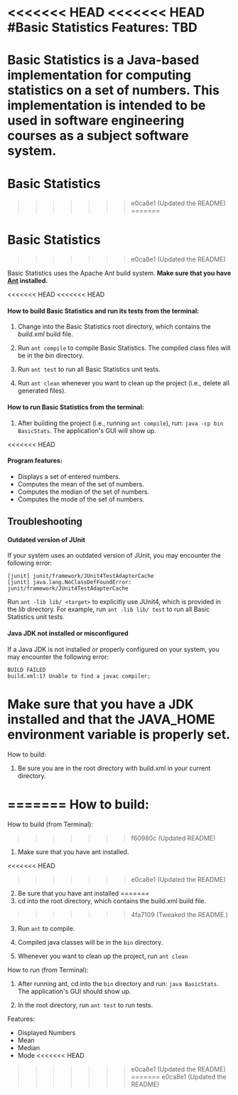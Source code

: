 <<<<<<< HEAD
<<<<<<< HEAD
#Basic Statistics
Features: TBD
=======
Basic Statistics is a Java-based implementation for computing statistics on a set of numbers.
This implementation is intended to be used in software engineering courses as
a subject software system.
=======
# Basic Statistics
>>>>>>> e0ca8e1 (Updated the README)
=======
# Basic Statistics
>>>>>>> e0ca8e1 (Updated the README)

Basic Statistics uses the Apache Ant build system. **Make sure that you have [Ant](https://ant.apache.org) installed.**

<<<<<<< HEAD
<<<<<<< HEAD
#### How to build Basic Statistics and run its tests from the terminal:

1. Change into the Basic Statistics root directory, which contains the *build.xml* build file.

2. Run `ant compile` to compile Basic Statistics. The compiled class files will be in the *bin* directory.

4. Run `ant test` to run all Basic Statistics unit tests.

5. Run `ant clean` whenever you want to clean up the project (i.e., delete all generated files).


#### How to run Basic Statistics from the terminal:

1. After building the project (i.e., running `ant compile`), run: `java -cp bin BasicStats`. The application's GUI will show up.


<<<<<<< HEAD
#### Program features:
* Displays a set of entered numbers.
* Computes the mean of the set of numbers.
* Computes the median of the set of numbers.
* Computes the mode of the set of numbers.


## Troubleshooting

#### Outdated version of JUnit

If your system uses an outdated version of JUnit, you may encounter the following error:
```
[junit] junit/framework/JUnit4TestAdapterCache
[junit] java.lang.NoClassDefFoundError: junit/framework/JUnit4TestAdapterCache
```
Run `ant -lib lib/ <target>` to explicitly use JUnit4, which is provided in the *lib* directory. For example, run `ant -lib lib/ test` to run all Basic Statistics unit tests.

#### Java JDK not installed or misconfigured
If a Java JDK is not installed or properly configured on your system, you may encounter the following error: 
```
BUILD FAILED
build.xml:17 Unable to find a javac compiler;
```
Make sure that you have a JDK installed and that the JAVA_HOME environment variable is properly set.
=======
How to build:

1. Be sure you are in the root directory with build.xml in your current directory.

=======
How to build:
=======
How to build (from Terminal):
>>>>>>> f60980c (Updated README)

1. Make sure that you have ant installed.

<<<<<<< HEAD
>>>>>>> e0ca8e1 (Updated the README)
2. Be sure that you have ant installed
=======
2. cd into the root directory, which contains the build.xml build file.
>>>>>>> 4fa7109 (Tweaked the README.)

3. Run `ant` to compile.

4. Compiled java classes will be in the `bin` directory.

5. Whenever you want to clean up the project, run `ant clean`

How to run (from Terminal):

1. After running ant, cd into the `bin` directory and run: `java BasicStats`.
   The application's GUI should show up.

2. In the root directory, run `ant test` to run tests.


Features:
* Displayed Numbers
* Mean
* Median
* Mode
<<<<<<< HEAD
>>>>>>> e0ca8e1 (Updated the README)
=======
>>>>>>> e0ca8e1 (Updated the README)
